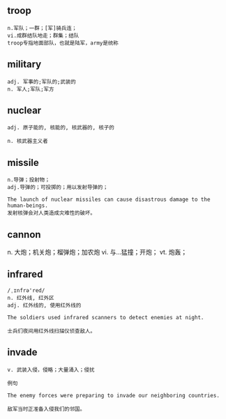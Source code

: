## troop
```
n.军队；一群；[军]骑兵连；
vi.成群结队地走；群集；结队
troop专指地面部队，也就是陆军，army是统称
```

## military
```
adj. 军事的;军队的;武装的
n. 军人;军队;军方
```

## nuclear
```
adj. 原子能的, 核能的, 核武器的, 核子的

n. 核武器主义者
```

## missile
```
n.导弹；投射物；
adj.导弹的；可投掷的；用以发射导弹的；

The launch of nuclear missiles can cause disastrous damage to the human-beings.
发射核弹会对人类造成灾难性的破坏。
```

## cannon
n. 大炮；机关炮；榴弹炮；加农炮
vi. 与…猛撞；开炮；
vt. 炮轰；

## infrared
```
/ˌɪnfrə'red/
n. 红外线, 红外区
adj. 红外线的, 使用红外线的

The soldiers used infrared scanners to detect enemies at night.

士兵们夜间用红外线扫描仪侦查敌人。
```
## invade
```
v. 武装入侵，侵略；大量涌入；侵扰

例句

The enemy forces were preparing to invade our neighboring countries.

敌军当时正准备入侵我们的邻国。
```